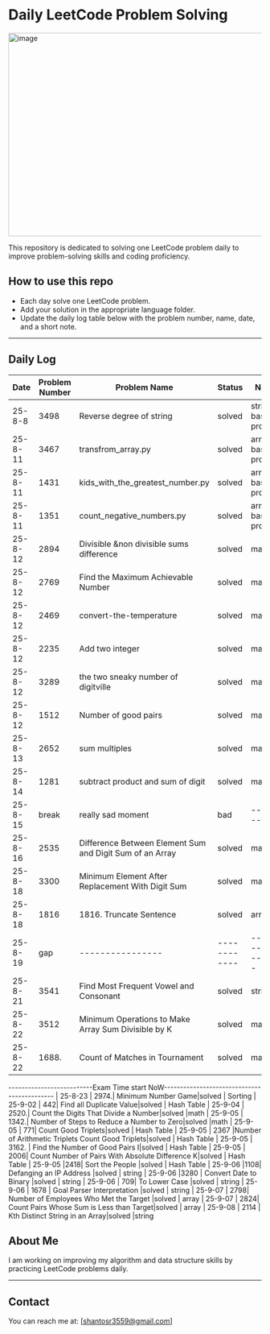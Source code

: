 # Daily LeetCode Problem Solving
<img width="1008" height="404" alt="image" src="https://github.com/user-attachments/assets/a91e24ba-5a13-4d98-a73e-337eae8365bd" />


This repository is dedicated to solving one LeetCode problem daily to improve problem-solving skills and coding proficiency.

## How to use this repo
- Each day solve one LeetCode problem.
- Add your solution in the appropriate language folder.
- Update the daily log table below with the problem number, name, date, and a short note.

---

## Daily Log

| Date       | Problem Number | Problem Name                      | Status     | Notes                      |
|------------|----------------|---------------------------------|------------|----------------------------|
|  25-8-8     |      3498          | Reverse degree of string                             |       solved     |           string basic problem                 |
|  25-8-11     |      3467         | transfrom_array.py                          |       solved     |           array basic problem                 |
|  25-8-11     |     1431       | kids_with_the_greatest_number.py                       |       solved     |           array basic problem                 |
|  25-8-11     |      1351        |count_negative_numbers.py                     |       solved     |           array basic problem                 |
|  25-8-12     |      2894        |Divisible &non divisible sums difference     | solved   |   math    
|  25-8-12     |      2769        |Find the Maximum Achievable Number    | solved   |   math   
|  25-8-12     |      2469        | convert-the-temperature  | solved   |   math  
|  25-8-12     |      2235        | Add two integer   | solved   |   math 
|  25-8-12     |      3289        | the two sneaky number of digitville  | solved   |   math 
|  25-8-12     |      1512        | Number of good pairs  | solved   |   math 
|  25-8-13    |       2652       | sum multiples | solved   |   math 
|  25-8-14    |       1281       | subtract product and sum of digit | solved   |   math 
|  25-8-15    |       break      | really sad moment | bad   |  ----------
|  25-8-16    |       2535      | Difference Between Element Sum and Digit Sum of an Array| solved   |   math 
|  25-8-18    |      3300    | Minimum Element After Replacement With Digit Sum| solved   |   math 
|  25-8-18    |    1816  | 1816. Truncate Sentence| solved   | array
|  25-8-19    |    gap  |----------------| ------------   | ----------------
|  25-8-21    |    3541 | Find Most Frequent Vowel and Consonant| solved   | string
|  25-8-22   |    3512| Minimum Operations to Make Array Sum Divisible by K| solved   | math
|  25-8-22   |    1688.| Count of Matches in Tournament |solved   | math
--------------------------Exam Time start NoW--------------------------------------------
|  25-8-23   |   2974.| Minimum Number Game|solved   | Sorting
|  25-9-02   |   442| Find all Duplicate Value|solved   | Hash Table
|  25-9-04   |    2520.| Count the Digits That Divide a Number|solved   |math
|  25-9-05  |   1342.|  Number of Steps to Reduce a Number to Zero|solved   |math
|  25-9-05   |   771|   Count Good Triplets|solved   | Hash Table
|  25-9-05   |   2367 |Number of Arithmetic Triplets Count Good Triplets|solved   | Hash Table
|  25-9-05   |  3162. | Find the Number of Good Pairs I|solved   | Hash Table
|  25-9-05   | 2006| Count Number of Pairs With Absolute Difference K|solved   | Hash Table
|  25-9-05   |2418|  Sort the People    |solved   | Hash Table
|  25-9-06   |1108|   Defanging an IP Address |solved   | string
|  25-9-06   |3280 |  Convert Date to Binary |solved   | string
|  25-9-06   | 709|  To Lower Case |solved   | string
|  25-9-06   | 1678 |  Goal Parser Interpretation |solved   | string
|  25-9-07  | 2798| Number of Employees Who Met the Target |solved   | array
|  25-9-07  |  2824| Count Pairs Whose Sum is Less than Target|solved   | array
|  25-9-08  | 2114 | Kth Distinct String in an Array|solved   |string

## About Me

I am working on improving my algorithm and data structure skills by practicing LeetCode problems daily.

---

## Contact

You can reach me at: [shantosr3559@gmail.com]
